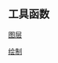 ## 工具函数

[图层](./layer/index.md)

<!-- [格式化](./format/index.md) -->

<!-- [投影](./projection/index.md) -->

<!-- [距离单位](./distance/index.md) -->

<!-- [真实圆](./realCircle/index.md) -->

<!-- [计算](./calculate/index.md) -->

[绘制](./draw/index.md)
